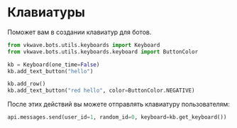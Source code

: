 # Клавиатуры

Поможет вам в создании клавиатур для ботов.

```python
from vkwave.bots.utils.keyboards import Keyboard
from vkwave.bots.utils.keyboards.keyboard import ButtonColor

kb = Keyboard(one_time=False)
kb.add_text_button("hello")

kb.add_row()
kb.add_text_button("red hello", color=ButtonColor.NEGATIVE)
```

После этих действий вы можете отправлять клавиатуру пользователям:

```python
api.messages.send(user_id=1, random_id=0, keyboard=kb.get_keyboard())
```
